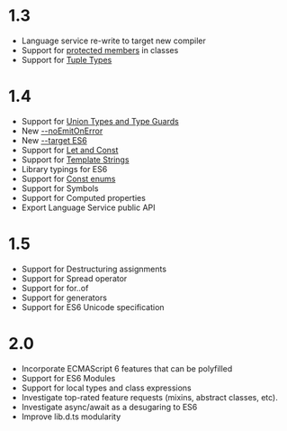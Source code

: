 # 1.3

* Language service re-write to target new compiler
* Support for [protected members](https://github.com/Microsoft/TypeScript/pull/688) in classes
* Support for [Tuple Types](https://github.com/Microsoft/TypeScript/pull/428)

# 1.4

* Support for [Union Types and Type Guards](https://github.com/Microsoft/TypeScript/pull/824)
* New [--noEmitOnError](https://github.com/Microsoft/TypeScript/pull/966)
* New [--target ES6](https://github.com/Microsoft/TypeScript/commit/873c1df74b7c7dcba59eaccc1bb4bd4b0da18a35)
* Support for [Let and Const](https://github.com/Microsoft/TypeScript/pull/904)
* Support for [Template Strings](https://github.com/Microsoft/TypeScript/pull/960)
* Library typings for ES6 
* Support for [Const enums](https://github.com/Microsoft/TypeScript/issues/1029)
* Support for Symbols
* Support for Computed properties
* Export Language Service public API

# 1.5
* Support for Destructuring assignments
* Support for Spread operator
* Support for for..of
* Support for generators
* Support for ES6 Unicode specification

# 2.0

* Incorporate ECMAScript 6 features that can be polyfilled
* Support for ES6 Modules
* Support for local types and class expressions
* Investigate top-rated feature requests (mixins, abstract classes, etc). 
* Investigate async/await as a desugaring to ES6
* Improve lib.d.ts modularity